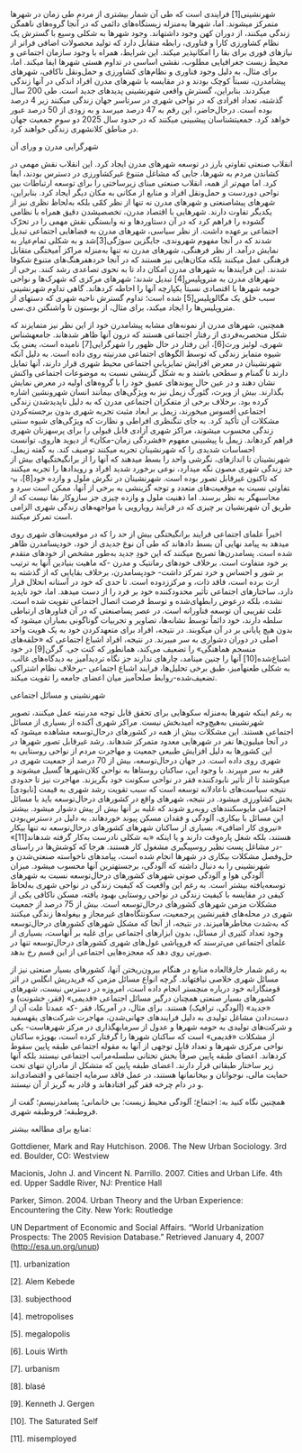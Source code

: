  شهرنشینی[1] فرایندی است که طی آن شمار بیشتری از مردم طی زمان در شهرها متمرکز می­شوند. اما، شهرها به‌منزله زیستگاه‌های دائمی که در آنجا گروه‌های ناهمگن زندگی می­کنند، از دوران کهن وجود داشته­اند. وجود شهرها به شکلی وسیع با گسترش یک نظام کشاورزی کارا و فناوری، رابطه متقابل دارد که تولید محصولات اضافی فراتر از نیازهای فوری برای بقا را امکان­پذیر می­کند. این شرایط، همراه با وجود سازمان اجتماعی و محیط زیست جغرافیایی مطلوب، نقشی اساسی در تداوم هستی شهرها ایفا می­کند. اما، برای مثال، به دلیل وجود فناوری و نظام‌های کشاورزی و حمل‌ونقل ناکافی، شهرهای پیشامدرن، نسبتاً کوچک بودند و در مقایسه با شهرهای مدرن افراد اندکی در آنها زندگی می­کردند. بنابراین، گسترش واقعی شهرنشینی پدیده­ای جدید است. طی 200 سال گذشته، تعداد افرادی که در نواحی شهری در سرتاسر جهان زندگی می­کنند زیر 4 درصد بوده است. درحال‌حاضر، این رقم به 47 درصد می­رسد و به زودی از 50 درصد عبور خواهد کرد. جمعیت­شناسان پیش­بینی می­کنند که در حدود سال 2025 دو سوم جمعیت جهان در مناطق کلان­شهری زندگی خواهند کرد.

شهرگرایی مدرن و ورای آن

انقلاب صنعتی تفاوتی بارز در توسعه شهرهای مدرن ایجاد کرد. این انقلاب نقش مهمی در کشاندن مردم به شهرها، جایی که مشاغل متنوع غیرکشاورزی در دسترس بودند، ایفا کرد. اما مهم‌تر از همه، انقلاب صنعتی مبنای زیرساختی را برای توسعه ارتباطات بین نواحی دوردست و حمل‌و‌نقل افراد و منابع از مکانی به مکان دیگر ایجاد کرد. بنابراین، شهرهای پیشاصنعتی و شهرهای مدرن نه تنها از نظر کمّی بلکه به‌لحاظ نظری نیز از یکدیگر تفاوت دارند. شهرهایی با اقتصاد مدرن، تخصصی­شدن دقیق همراه با نظامی گشوده را فراهم کرد که در آن دستاوردها و نه وابستگی نقش مهمی را در تحرّک اجتماعی برعهده داشت. از نظر سیاسی، شهرهای مدرن به فضاهایی اجتماعی تبدیل شدند که در آنجا مفهوم شهروندی، جایگزین سوژگی[3]شد و به شکلی تمام‌عیار به نمایش درآمد. از نظر فرهنگی، شهرهای مدرن نه تنها به‌منزله مراکز آمیختگی متقابل فرهنگی عمل می­کنند بلکه مکان‌هایی نیز هستند که در آنجا خرده­فرهنگ‌های متنوع شکوفا شدند. این فرایندها به شهرهای مدرن امکان داد تا به نحوی تصاعدی رشد کنند. برخی از شهرهای مدرن به متروپلیس[4] تبدیل شدند؛ شهرهای مرکزی که شهرک‌ها و نواحی حومه شهرها با اقتصادی نسبتاً یکپارچه آنها را احاطه کرده­اند. گاهی تداوم شهرنشینی سبب خلق یک مگالوپلیس[5] شده است؛ تداوم گسترش ناحیه شهری که دسته­ای از متروپلیس‌ها را ایجاد می­کند، برای مثال، از بوستون تا واشنگتن دی.سی.

همچنین، شهرهای مدرن از نمونه‌های مشابه پیشامدرن خود از این نظر نیز متمایزند که شکل منحصربه‌فردی از رفتار اجتماعی هستند که درون آنها ظاهر شده­اند. جامعه­شناس شهری، لوئیز ورث[6]، این رفتار در حال ظهور را شهرگرایی[7] نامیده است، یعنی یک شیوه متمایز زندگی که توسط الگوهای اجتماعی مدرنیته روی داده است. به دلیل آنکه شهرنشینان در معرض افزایش تمایزیابی اجتماعی محیط شهری قرار دارند، آنها تمایل دارند تا گمنام و سطحی باشند و به شکل گزینشی نسبت به موضوعات اجتماعی واکنش نشان دهند و در عین حال پیوندهای عمیق خود را با گروه‌های اولیه در معرض نمایش بگذارند. بیش از ویرث، گئورگ زیمل نیز به ویژگی‌های بی­مانند انسان شهرونشین اشاره کرده بود. برخلاف برخی از متفکران اجتماعی مدرن که به دلیل ناپدید‌شدن زندگی اجتماعی افسوس می­خورند، زیمل بر ابعاد مثبت تجربه شهری بدون برجسته‌کردن مشکلات آن تأکید کرد. به جای تنگ­نظری افراطی و نظارت که ویژگی‌های شیوه سنتی زندگی محسوب می­شوند، مراکز شهری آزادی قابل قبولی را برای پرسه­زنان شهری فراهم کرده­اند. زیمل با پیش­بینی مفهوم «فشردگی زمان-مکان» از دیوید هاروی، توانست احساسات شدیدی را که شهرنشینان تجربه می­کنند توصیف کند. به گفته زیمل، شهرنشینان تا اندازه­ای، نگرشی واحد را بسط می­دهند که آنها را از برانگیختگی­های بیش از حد زندگی شهری مصون نگه می­دارد، نوعی برخورد شدید افراد و رویدادها را تجربه می­کنند که تاکنون غیرقابل تصور بوده است. شهرنشینان در نگرش ملول و وازده خود[8]، بی­تفاوتی نسبت به موقعیت‌های متعدد و توجه گزینشی به برخی از آنها، ممکن است سرد و محاسبه­گر به نظر برسند. اما ذهنیت ملول و وازده چیزی جز سازوکار بقا نیست که از طریق آن شهرنشیان بر چیزی که در فرایند رویارویی با مواجهه‌های زندگی شهری الزامی است تمرکز می­کنند.

اخیراً علمای اجتماعی فرایند برانگیختگی بیش از حد را که در موقعیت‌های شهری روی می­دهد به پیامد نهایی آن بسط داده­اند که طی آن نوع جدیدی از خود، خودپسامدرن ظاهر شده است. پسامدرن‌ها تصریح می­کنند که این خودِ جدید به‌طور مشخص از خودهای متقدم بر خود متفاوت است. برخلاف خودهای رمانتیک و مدرن -که ماهیت بنیادین آنها به ترتیب بر شور و احساس و خرد تمرکز داشت- خودپسامدرن، برخلاف بقایایی که از گذشته به ارث برده است، فاقد ذات، و مرکززدوده است. تا حدی که خود در آستانه انحلال قرار دارد، ساختارهای اجتماعی تأثیر محدودکننده خود بر فرد را از دست می­دهد. اما، خود ناپدید نشده، بلکه درعوض رابطه­ای‌شده و توسط فرصت اتصال اجتماعی تقویت شده است. علت تقریبی آن توسعه فناورانه است. در عصر پساصنعتی که در آن فناورهای ارتباطی سلطه دارند، خود دائماً توسط نشانه‌ها، تصاویر و تجربیات گوناگونی بمباران می­شود که بدون هیچ پایانی بر در آن می­کوبند. در نتیجه، افراد برای متعهد‌کردن خود به یک هویت واحد اصلی در دوران دشواری به سر می­برند. در نتیجه، افراد اشباع اجتماعی که «حلقه‌های منسجم هماهنگی» را تضعیف می‌کند، همانطور که کنت جی. گرگن[9] در خود اشباع‌شده[10] آنها را چنین می­نامد، چاره­ای ندارند جز نگاه تردیدآمیز به دیدگاه‌های غالب. به شکلی طعنه­آمیز، طبق برخی تحلیل‌ها، فرایند اشباع اجتماعی -برخلاف نظام اشتراکی تضعیف‌شده-روابط صلح­آمیز میان اعضای جامعه را تقویت می­کند.

 شهرنشینی و مسائل اجتماعی

به رغم اینکه شهرها به‌منزله سکوهایی برای تحقق قابل توجه مدرنیته عمل می­کنند، تصویر شهرنشینی به‌هیچ‌وجه امیدبخش نیست. مراکز شهری آکنده از بسیاری از مسائل اجتماعی هستند. این مشکلات بیش از همه در کشورهای درحال‌توسعه مشاهده می­شود که در آنجا میلیون‌ها نفر در شهرهایی معدود متمرکز شده­اند. رشد غیرقابل تصور شهرها در این کشورها به دلیل افزایش طبیعی جمعیت و مهاجرت مردم از نواحی روستایی به شهری روی داده است. در جهان درحال‌توسعه، بیش از 70 درصد از جمعیت شهری در فقر به سر می­برند. با وجود این، ساکنان روستاها به نواحی کلان‌شهرها گسیل می­شوند و می­کوشند تا از تأثیر نابودکننده فقر در نواحی سکونت خود بگریزند. مهاجرت نیز تا حدودی نتیجه سیاست‌های ناعادلانه توسعه است که سبب تقویت رشد شهری به قیمت [نابودی] بخش کشاورزی می­شود. در نتیجه، شهرهای واقع در کشورهای درحال‌توسعه باید با مسائل اجتماعی مأیوس­کننده­ای رو‌به‌رو شوند که غلبه بر آنها بیش از پیش دشوار می­شود. بیشتر این مسائل با بیکاری، آلودگی و فقدان مسکن پیوند خورده­اند. به دلیل در دسترس‌بودن «نیروی کار اضافی»، بسیاری از ساکنان شهرهای کشورهای درحال‌توسعه نه تنها بیکار هستند، بلکه شغل پاره‌وقت دارند و یا اینکه «به شکلی نادرست به‌کار گرفته شده­اند[11]» -در مشاغل پست نظیر روسپیگیری مشغول کار هستند. هرجا که کوشش‌ها در راستای حل‌وفصل مشکلات بیکاری در شهرها انجام شده است، پیامدهای ناخواسته صنعتی‌شدن و شهرنشینی را به دنبال داشته که آلودگی، برجسته­ترین آنها محسوب می­شود. میزان آلودگی هوا و آلودگی صوتی شهرهای کشورهای درحال‌توسعه نسبت به شهرهای توسعه‌یافته بیشتر است. به رغم این واقعیت که کیفیت زندگی در نواحی شهری به‌لحاظ کیفی در مقایسه با کیفیت زندگی در نواحی روستایی بهبود یافته، مسکن ناکافی یکی از مشکلات مزمن شهرهای کشورهای درحال‌توسعه است. بیش از 75 درصد از جمعیت شهری در محله‌های فقیرنشین پرجمعیت، سکونت­گاه‌های غیرمجاز و بیغوله‌ها زندگی می­کنند که به‌شدت مخاطره­آمیزند. در نتیجه، از آنجا که مشکل شهرهای کشورهای درحال‌توسعه وجود تعداد کثیری از مسائل، بدون ابزارهای اجتماعی برای غلبه بر آنهاست، بسیاری از علمای اجتماعی می‌ترسند که فروپاشی غول‌های شهری کشورهای درحال‌توسعه تنها در صورتی روی ­دهد که معجزه‌هایی اجتماعی از این قسم رخ بدهد.

 به رغم شمار خارق­العاده منابع در هنگام بیرون‌ریختن آنها، کشورهای بسیار صنعتی نیز از مسائل شهری خلاصی نیافته­اند. گرچه انواع مسائل مزمن که فریدریش انگلس در اثر قوم­نگارانه خود درباره منچستر انجام داده است، امروزه در دسترس نیست، شهرهای کشورهای بسیار صنعتی همچنان درگیر مسائل اجتماعی «قدیمی» (فقر، خشونت) و «جدید» (آلودگی، ترافیک) هستند. برای مثال، در آمریکا، فقر -که عمدتاً علت آن از دست‌دادن مشاغل تولیدی به دلیل فرایندهای جهانی‌شدن، مهاجرت شرکت‌های یقه­سفید و شرکت‌های تولیدی به حومه شهرها و عدول از سرمایه­گذاری در مرکز شهرهاست- یکی از مشکلات «قدیمی» است که ساکنان شهرها را گرفتار کرده است، به­ویژه ساکنان نواحی مرکزی شهرها و تعداد قابل توجهی از آنها به مقوله اجتماعی طبقه پایین سقوط کرده­اند. اعضای طبقه پایین صرفاً بخش تحتانی سلسله‌مراتب اجتماعی نیستند بلکه آنها زیر ساختار طبقاتی قرار دارند. اعضای طبقه پایین که متشکل از مادرانِ تنهای تحت حمایت مالی، نوجوانان و بی­خانمانها هستند، در عمل فاقد سرمایه اجتماعی و اقتصادی‌اند و در دام چرخه فقر گیر افتاده­اند و قادر به گریز از آن نیستند.

  


همچنین نگاه کنید به: اجتماع؛ آلودگی محیط زیست؛ بی­ خانمانی؛ پسامدرنیسم؛ گفت از فروطبقه؛ فروطبقه شهری.

  


منابع برای مطالعه بیشتر:

  


Gottdiener, Mark and Ray Hutchison. 2006. The New Urban Sociology. 3rd ed. Boulder, CO: Westview

Macionis, John J. and Vincent N. Parrillo. 2007. Cities and Urban Life. 4th ed. Upper Saddle River, NJ: Prentice Hall

Parker, Simon. 2004. Urban Theory and the Urban Experience: Encountering the City. New York: Routledge

UN Department of Economic and Social Affairs. “World Urbanization Prospects: The 2005 Revision Database.” Retrieved January 4, 2007 (http://esa.un.org/unup)

 [1]. urbanization

[2]. Alem Kebede

[3]. subjecthood

[4]. metropolises

 [5]. megalopolis

[6]. Louis Wirth

 [7]. urbanism

[8]. blasé

[9]. Kenneth J. Gergen

[10]. The Saturated Self

 [11]. misemployed

  


 

  


 

  


 

  


 